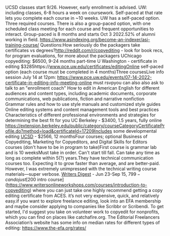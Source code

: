 UCSD classes start 9/26. However, early enrollment is advised.
UW: including classes, 6-8 hours a week on coursework. Self-paced at that rate lets you complete each course in ~10 weeks. UW has a self-paced option. Three required courses. There is also a group-paced option, with one scheduled class meeting for each course and frequent opportunities to interact. Group-paced is 8 months and starts Oct 3 2022.52% of alumni working in field.
https://www.asindexing.org/become-an-indexer/asi-training-course/
Questions:How seriously do the packagers take certificates vs degrees?http://reddit.com/r/copyediting \- look for book recs, for program evaluations, for more about the packagers
UChicago copyediting: $6500, 9-24 months part-time
U Washington - certificate in editing $3285https://www.pce.uw.edu/certificates/editingOnline self-paced option (each course must be completed in 4 months)Three coursesLive info session July 14 at 12pm: https://www.pce.uw.edu/events/07-14-2022-certificate-in-editing-info-meeting-online must rsvpyou can also also ask to talk to an "enrollment coach" How to edit in American English for different audiences and content types, including academic documents, corporate communications, web publications, fiction and narrative nonfiction Grammar rules and how to use style manuals and customized style guides Online editing systems and content management tools and best practices Characteristics of different professional environments and strategies for determining the best fit for you
UC Berkeley - $3400, 1.5 years, fully online https://extension.berkeley.edu/public/category/courseCategoryCertificateProfile.do?method=load&certificateId=17209Includes some developmental editing
[UCSD](https://extendedstudies.ucsd.edu/courses-and-programs/copyediting-certificate) \- $2566, 12 monthsFour courses; optional Business of Copyediting, Marketing for Copyeditors, and Digital Skills for Editors courses (don't have to be in program to take)First course is grammar lab and is 10 weeksMust take in order. Can't start till fall. Can take any time as long as complete within 5(?) years.They have technical communication courses too. Expecting it to grow faster than average, and are better-paid. However, I was extremely unimpressed with the technical writing course materials—super verbose.
[Writers Digest](https://www.writersonlineworkshops.com/courses/copyediting-certification-course) \- Jun 23-Sep 15, $799 - can do just [$200 intro course](https://www.writersonlineworkshops.com/courses/introduction-to-copyediting) where you can just take one
highly recommend getting a copy editing certificate from ACES. it’s not very expensive, quick, and relatively easy.if you want to explore freelance editing, look into an EFA membership and maybe consider applying to companies like Scribbr or Scribendi.
To get started, I'd suggest you take on volunteer work to copyedit for nonprofits, which you can find on places like catchafire.org.
The Editorial Freelancers Association’s website has some info on median rates for different types of editing: https://www.the-efa.org/rates/
